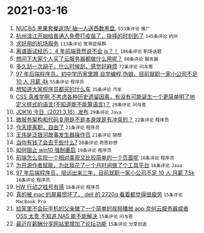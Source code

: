 # 2021-03-16

1. [NUC8i5 黑果套餐返场! 抽一人送西数黑盘.](https://www.v2ex.com/t/762040) `553条评论` `推广`
1. [杭州滨江开始给普通人免费打疫苗了，抉择的时刻到了](https://www.v2ex.com/t/761973) `145条评论` `杭州`
1. [求好用的机场服务](https://www.v2ex.com/t/761937) `113条评论` `宽带症候群`
1. [离谱面试经历： 4 年前端竟然说不会 js？！](https://www.v2ex.com/t/761963) `106条评论` `职场话题`
1. [想问下大家个人买了云服务器都做什么用呢？](https://www.v2ex.com/t/762023) `80条评论` `服务器`
1. [多久刮一次胡子，什么时候刮，感觉好麻烦](https://www.v2ex.com/t/762079) `72条评论` `问与答`
1. [97 年后端程序员，初中学历家里蹲,自学编程,伪娘，目前就职一家小公司不足 10 人 月薪 4k](https://www.v2ex.com/t/762116) `55条评论` `程序员`
1. [想知道大家程序员都买的什么车](https://www.v2ex.com/t/761976) `35条评论` `汽车`
1. [CSS 真难学啊 不考虑各种历史遗留因素，有没有可能诞生一个更简单明了地定义样式的语言(不知道能不能算语言)？](https://www.v2ex.com/t/761935) `29条评论` `问与答`
1. [JDK16 今日（2021.3.16）发布](https://www.v2ex.com/t/761934) `29条评论` `Java`
1. [微服务架构和代码复用是不是本身就是有冲突的？](https://www.v2ex.com/t/762072) `22条评论` `程序员`
1. [今天提离职，自由了](https://www.v2ex.com/t/762051) `21条评论` `程序员`
1. [王伟是泛银河故事发生器操作员](https://www.v2ex.com/t/761932) `21条评论` `随想`
1. [当你有钱了会去干些什么?](https://www.v2ex.com/t/762037) `20条评论` `奇思妙想`
1. [如何阻止 win10 强制重启](https://www.v2ex.com/t/761992) `19条评论` `程序员`
1. [前端怎么实现一个相对美观又比较简单的一个页面呢](https://www.v2ex.com/t/762104) `16条评论` `程序员`
1. [为开源作者赋能，为此我花了一个月时间做了个工具平台](https://www.v2ex.com/t/762096) `16条评论` `Java`
1. [97 年后端程序员，培训出来三年，目前就职一家小公司不足 10 人 月薪 7.5k](https://www.v2ex.com/t/762052) `16条评论` `程序员`
1. [HW 行动之挂号有感](https://www.v2ex.com/t/762049) `16条评论` `程序员`
1. [真的被 mac 的屏幕惯坏了， dell 的 2720q 看着都觉得很疲劳](https://www.v2ex.com/t/762065) `15条评论` `MacBook Pro`
1. [给家里不会玩手机的父亲做了一个简单的视频播放 app 奈何云服务器或者 OSS 太贵 不知道 NAS 能不能解决](https://www.v2ex.com/t/761965) `15条评论` `问与答`
1. [最近在薪酬分享网站里增加了论坛功能](https://www.v2ex.com/t/761936) `15条评论` `分享创造`
